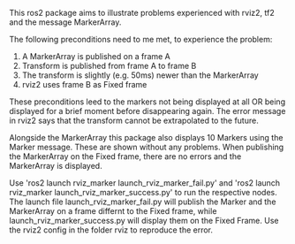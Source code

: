 This ros2 package aims to illustrate problems experienced with rviz2, tf2 and the message MarkerArray. 

The following preconditions need to me met, to experience the problem: 

1. A MarkerArray is published on a frame A
2. Transform is published from frame A to frame B
3. The transform is slightly (e.g. 50ms) newer than the MarkerArray
4. rviz2 uses frame B as Fixed frame

These preconditions leed to the markers not being displayed at all OR being displayed for a brief moment before disappearing again. The error message in rviz2 says that the transform cannot be extrapolated to the future.

Alongside the MarkerArray this package also displays 10 Markers using the Marker message. These are shown without any problems. When publishing the MarkerArray on the Fixed frame, there are no errors and the MarkerArray is displayed.

Use 'ros2 launch rviz_marker launch_rviz_marker_fail.py' and 'ros2 launch rviz_marker launch_rviz_marker_success.py' to run the respective nodes. The launch file launch_rviz_marker_fail.py will publish the Marker and the MarkerArray on a frame differnt to the Fixed frame, while launch_rviz_marker_success.py will display them on the Fixed Frame. Use the rviz2 config in the folder rviz to reproduce the error.
